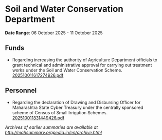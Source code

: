 # Soil and Water Conservation Department

**Date Range**: 06 October 2025 - 11 October 2025


## Funds
- Regarding increasing the authority of Agriculture Department officials to grant technical and administrative approval for carrying out treatment works under the Soil and Water Conservation Scheme.\
  [202510011617274926.pdf](https://gr.maharashtra.gov.in/Site/Upload/Government%20Resolutions/English/202510011617274926.pdf)

## Personnel
- Regarding the declaration of Drawing and Disbursing Officer for Maharashtra State Cyber Treasury under the centrally sponsored scheme of Census of Small Irrigation Schemes.\
  [202510011831449426.pdf](https://gr.maharashtra.gov.in/Site/Upload/Government%20Resolutions/English/202510011831449426.pdf)


*Archives of earlier summaries are available at http://mahsummary.orgpedia.in/en/archive.html*